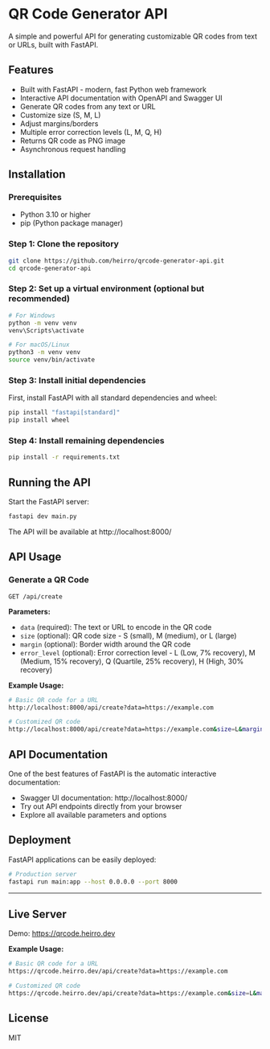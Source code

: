 # QR Code Generator API

A simple and powerful API for generating customizable QR codes from text or URLs, built with FastAPI.

## Features

- Built with FastAPI - modern, fast Python web framework
- Interactive API documentation with OpenAPI and Swagger UI
- Generate QR codes from any text or URL
- Customize size (S, M, L)
- Adjust margins/borders
- Multiple error correction levels (L, M, Q, H)
- Returns QR code as PNG image
- Asynchronous request handling

## Installation

### Prerequisites

- Python 3.10 or higher
- pip (Python package manager)

### Step 1: Clone the repository

```bash
git clone https://github.com/heirro/qrcode-generator-api.git
cd qrcode-generator-api
```

### Step 2: Set up a virtual environment (optional but recommended)

```bash
# For Windows
python -m venv venv
venv\Scripts\activate

# For macOS/Linux
python3 -m venv venv
source venv/bin/activate
```

### Step 3: Install initial dependencies

First, install FastAPI with all standard dependencies and wheel:

```bash
pip install "fastapi[standard]"
pip install wheel
```

### Step 4: Install remaining dependencies

```bash
pip install -r requirements.txt
```

## Running the API

Start the FastAPI server:

```bash
fastapi dev main.py
```

The API will be available at http://localhost:8000/

## API Usage

### Generate a QR Code

```
GET /api/create
```

**Parameters:**

- `data` (required): The text or URL to encode in the QR code
- `size` (optional): QR code size - S (small), M (medium), or L (large)
- `margin` (optional): Border width around the QR code
- `error_level` (optional): Error correction level - L (Low, 7% recovery), M (Medium, 15% recovery), Q (Quartile, 25% recovery), H (High, 30% recovery)

**Example Usage:**
```bash
# Basic QR code for a URL
http://localhost:8000/api/create?data=https://example.com
```

```bash
# Customized QR code
http://localhost:8000/api/create?data=https://example.com&size=L&margin=2&error_level=H
```

## API Documentation

One of the best features of FastAPI is the automatic interactive documentation:

- Swagger UI documentation: http://localhost:8000/
- Try out API endpoints directly from your browser
- Explore all available parameters and options

## Deployment

FastAPI applications can be easily deployed:

```bash
# Production server
fastapi run main:app --host 0.0.0.0 --port 8000
```
___
## Live Server
Demo: https://qrcode.heirro.dev

**Example Usage:**
```bash
# Basic QR code for a URL
https://qrcode.heirro.dev/api/create?data=https://example.com
```

```bash
# Customized QR code
https://qrcode.heirro.dev/api/create?data=https://example.com&size=L&margin=2&error_level=H
```


## License

MIT 
